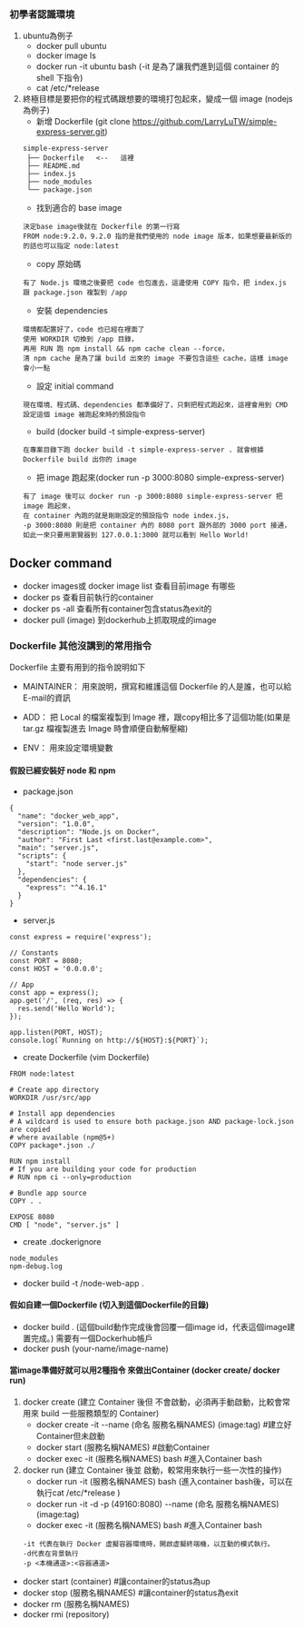### 初學者認識環境
1. ubuntu為例子
   - docker pull ubuntu
   - docker image ls
   - docker run -it ubuntu bash (-it 是為了讓我們進到這個 container 的 shell 下指令)
   - cat /etc/*release
2. 終極目標是要把你的程式碼跟想要的環境打包起來，變成一個 image (nodejs為例子)
   - 新增 Dockerfile (git clone https://github.com/LarryLuTW/simple-express-server.git)
   ```
   simple-express-server
    ├── Dockerfile   <--   這裡
    ├── README.md
    ├── index.js
    ├── node_modules
    └── package.json
   ```
   - 找到適合的 base image 
   ```
   決定base image後就在 Dockerfile 的第一行寫 
   FROM node:9.2.0，9.2.0 指的是我們使用的 node image 版本，如果想要最新版的的話也可以指定 node:latest
   ```
   - copy 原始碼
   ```
   有了 Node.js 環境之後要把 code 也包進去，這邊使用 COPY 指令，把 index.js 跟 package.json 複製到 /app
   ```
   - 安裝 dependencies
   ```
   環境都配置好了，code 也已經在裡面了
   使用 WORKDIR 切換到 /app 目錄，
   再用 RUN 跑 npm install && npm cache clean --force，
   清 npm cache 是為了讓 build 出來的 image 不要包含這些 cache，這樣 image 會小一點
   ```
   - 設定 initial command
   ```
   現在環境、程式碼、dependencies 都準備好了，只剩把程式跑起來，這裡會用到 CMD 設定這個 image 被跑起來時的預設指令
   ```
   - build (docker build -t simple-express-server)
   ```
   在專案目錄下跑 docker build -t simple-express-server . 就會根據 Dockerfile build 出你的 image
   ```
   - 把 image 跑起來(docker run -p 3000:8080 simple-express-server)
   ```
   有了 image 後可以 docker run -p 3000:8080 simple-express-server 把 image 跑起來，
   在 container 內跑的就是剛剛設定的預設指令 node index.js，
   -p 3000:8080 則是把 container 內的 8080 port 跟外部的 3000 port 接通，
   如此一來只要用瀏覽器到 127.0.0.1:3000 就可以看到 Hello World!
   ```
## Docker command
- docker images或 docker image list  查看目前image 有哪些
- docker ps  查看目前執行的container
- docker ps -all 查看所有container包含status為exit的
- docker pull (image) 到dockerhub上抓取現成的image

### Dockerfile 其他沒講到的常用指令
Dockerfile 主要有用到的指令說明如下
- MAINTAINER： 用來說明，撰寫和維護這個 Dockerfile 的人是誰，也可以給 E-mail的資訊

- ADD： 把 Local 的檔案複製到 Image 裡，跟copy相比多了這個功能(如果是 tar.gz 檔複製進去 Image 時會順便自動解壓縮)

- ENV： 用來設定環境變數

#### 假設已經安裝好 node 和 npm
- package.json
```
{
  "name": "docker_web_app",
  "version": "1.0.0",
  "description": "Node.js on Docker",
  "author": "First Last <first.last@example.com>",
  "main": "server.js",
  "scripts": {
    "start": "node server.js"
  },
  "dependencies": {
    "express": "^4.16.1"
  }
}
```
- server.js
```
const express = require('express');

// Constants
const PORT = 8080;
const HOST = '0.0.0.0';

// App
const app = express();
app.get('/', (req, res) => {
  res.send('Hello World');
});

app.listen(PORT, HOST);
console.log(`Running on http://${HOST}:${PORT}`);
```
- create Dockerfile (vim Dockerfile)
```
FROM node:latest

# Create app directory
WORKDIR /usr/src/app

# Install app dependencies
# A wildcard is used to ensure both package.json AND package-lock.json are copied
# where available (npm@5+)
COPY package*.json ./

RUN npm install
# If you are building your code for production
# RUN npm ci --only=production

# Bundle app source
COPY . .

EXPOSE 8080
CMD [ "node", "server.js" ]
```
- create .dockerignore
```
node_modules
npm-debug.log
```
- docker build -t <your Dockerhub username>/node-web-app .

#### 假如自建一個Dockerfile (切入到這個Dockerfile的目錄)
- docker build .   (這個build動作完成後會回覆一個image id，代表這個image建置完成。) 需要有一個Dockerhub帳戶
- docker push (your-name/image-name) 

#### 當image準備好就可以用2種指令 來做出Container (docker create/ docker run)
1. docker create (建立 Container 後但 不會啟動，必須再手動啟動，比較會常用來 build 一些服務類型的 Container)
   - docker create -it --name (命名 服務名稱NAMES) (image:tag) #建立好Container但未啟動 
   - docker start (服務名稱NAMES) #啟動Container
   - docker exec -it (服務名稱NAMES) bash #進入Container bash
2. docker run (建立 Container 後並 啟動，較常用來執行一些一次性的操作) 
   - docker run -it (服務名稱NAMES) bash (進入container bash後，可以在執行cat /etc/*release )
   - docker run -it -d -p (49160:8080) --name (命名 服務名稱NAMES) (image:tag)
   - docker exec -it (服務名稱NAMES) bash #進入Container bash
    ```
    -it 代表在執行 Docker 虛擬容器環境時，開啟虛擬終端機，以互動的模式執行。
    -d代表在背景執行
    -p <本機通道>:<容器通道>
    ```
  - docker start (container) #讓container的status為up
  - docker stop (服務名稱NAMES) #讓container的status為exit
  - docker rm (服務名稱NAMES) 
  - docker rmi (repository)
